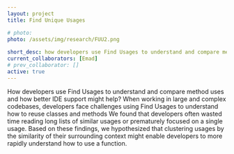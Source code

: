 ```yaml
---
layout: project
title: Find Unique Usages

# photo:
photo: /assets/img/research/FUU2.png
 
short_desc: how developers use Find Usages to understand and compare method uses and how better IDE support might help?
current_collaborators: [Emad]
# prev_collaborator: []
active: true
---
```

How developers use Find Usages to understand and compare method uses and how better IDE support might help? When working in large and complex codebases, developers face challenges using Find Usages to understand how to reuse classes and methods We found that developers often wasted time reading long lists of similar usages or prematurely focused on a single usage. Based on these findings, we hypothesized that clustering usages by the similarity of their surrounding context might enable developers to more rapidly understand how to use a function.

